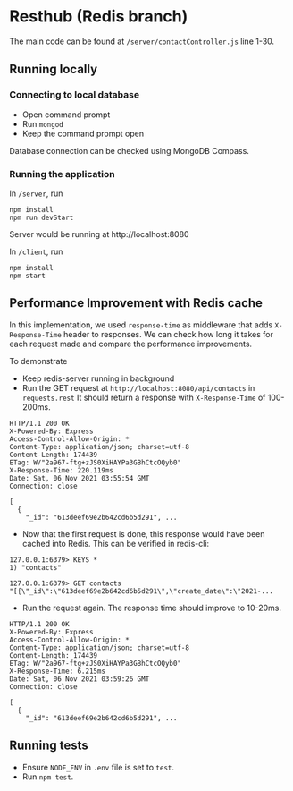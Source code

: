 # Resthub (Redis branch)

The main code can be found at `/server/contactController.js` line 1-30.

## Running locally

### Connecting to local database

- Open command prompt
- Run ``mongod``
- Keep the command prompt open

Database connection can be checked using MongoDB Compass.

### Running the application

In `/server`, run

```
npm install
npm run devStart
```

Server would be running at http://localhost:8080

In `/client`, run

```
npm install
npm start
```

## Performance Improvement with Redis cache

In this implementation, we used `response-time` as middleware that adds `X-Response-Time` header to responses. We can check how long it takes for each request made and compare the performance improvements.

To demonstrate

- Keep redis-server running in background
- Run the GET request at `http://localhost:8080/api/contacts` in `requests.rest` It should return a response with `X-Response-Time` of 100-200ms.

```
HTTP/1.1 200 OK
X-Powered-By: Express
Access-Control-Allow-Origin: *
Content-Type: application/json; charset=utf-8
Content-Length: 174439
ETag: W/"2a967-ftg+zJS0XiHAYPa3GBhCtcOQyb0"
X-Response-Time: 220.119ms
Date: Sat, 06 Nov 2021 03:55:54 GMT
Connection: close

[
  {
    "_id": "613deef69e2b642cd6b5d291", ...
```

- Now that the first request is done, this response would have been cached into Redis. This can be verified in redis-cli:

```
127.0.0.1:6379> KEYS *
1) "contacts"
```

```
127.0.0.1:6379> GET contacts
"[{\"_id\":\"613deef69e2b642cd6b5d291\",\"create_date\":\"2021-...
```

- Run the request again. The response time should improve to 10-20ms.

```
HTTP/1.1 200 OK
X-Powered-By: Express
Access-Control-Allow-Origin: *
Content-Type: application/json; charset=utf-8
Content-Length: 174439
ETag: W/"2a967-ftg+zJS0XiHAYPa3GBhCtcOQyb0"
X-Response-Time: 6.215ms
Date: Sat, 06 Nov 2021 03:59:26 GMT
Connection: close

[
  {
    "_id": "613deef69e2b642cd6b5d291", ...
```

## Running tests

- Ensure `NODE_ENV` in `.env` file is set to `test`.
- Run `npm test`.